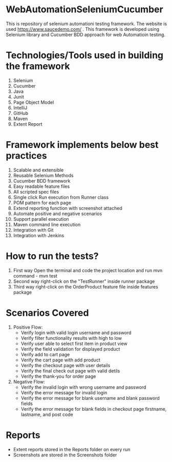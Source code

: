 # WebAutomationSeleniumCucumber
This is repository of selenium automationi testing framework. The website is used https://www.saucedemo.com/ . This framework is developed using Selenium library and Cucumber BDD approach for web Automatioin testing.

# Technologies/Tools used in building the framework
1. Selenium
2. Cucumber
3. Java
4. Junit
5. Page Object Model
6. IntelliJ
7. GitHub
8. Maven
9. Extent Report

# Framework implements below best practices
1. Scalable and extensible
2. Reusable Selenium Methods
3. Cucumber BDD framework
4. Easy readable feature files
5. All scripted spec files
6. Single click Run execution from Runner class
7. POM pattern for each page
8. Extend reporting function with screenshot attached
9. Automate positive and negative scenarios
10. Support parallel execution
11. Maven command line execution
12. Integration with Git
13. Integration with Jenkins

# How to run the tests?
1. First way Open the terminal and code the project location and run mvn command - mvn test
2. Second way right-click on the "TestRunner" inside runner package
3. Third way right-click on the OrderProduct feature file inside features package

# Scenarios Covered
1. Positive Flow:
    * Verify login with valid login username and password
    * Verify filter functionality results with high to low
    * Verify user able to select first item in product view
    * Verify the field validation for displayed product
    * Verify add to cart page
    * Verify the cart page with add product
    * Verify the checkout page with user details
    * Verify the final check out page with valid detils
    * Verify the thank-you for order page
2. Negative Flow:
    * Verify the invalid login with wrong username and password 
    * Verify the error message for invalid login
    * Verify the error message for blank username and blank password fields
    * Verify the error message for blank fields in checkout page firstname, lastname, and post code

# Reports
   * Extent reports stored in the Reports folder on every run
   * Screenshots are stored in the Screenshots folder


